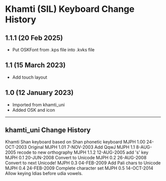 Khamti (SIL) Keyboard Change History
=======================

1.1.1 (20 Feb 2025)
------------------
* Put OSKFont from .kps file into .kvks file

1.1 (15 March 2023)
-------------------
* Add touch layout

1.0 (12 January 2023)
----------------
* Imported from khamti_uni
* Added OSK and icon


----------------
## khamti_uni Change History

Khamti Shan keyboard based on Shan phonetic keyboard
MJPH  1.00    24-OCT-2003     Original
MJPH  1.01     7-NOV-2003     Add QqwJ
MJPH  1.1      8-AUG-2005     recode to new orthography
MJPH  1.1.2   12-AUG-2005     add 's' key
MJPH  0.1     20-JUN-2008     Convert to Unicode
MJPH  0.2     26-AUG-2008     Convert to next Unicode!
MJPH  0.3     04-FEB-2009     Add Pali chars to Unicode
MJPH  0.4     24-FEB-2009     Complete character set
MJPH  0.5     14-OCT-2014     Allow keying ldias before udia vowels.
